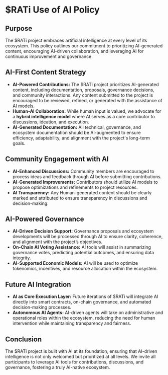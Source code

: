 # $RATi Use of AI Policy

## Purpose

The $RATi project embraces artificial intelligence at every level of its ecosystem. This policy outlines our commitment to prioritizing AI-generated content, encouraging AI-driven collaboration, and leveraging AI for continuous improvement and governance.

## AI-First Content Strategy

- **AI-Powered Contributions:** The $RATi project prioritizes AI-generated content, including documentation, proposals, governance decisions, and community interactions. Any content submitted to the project is encouraged to be reviewed, refined, or generated with the assistance of AI models.
- **Human-AI Collaboration:** While human input is valued, we advocate for a **hybrid intelligence model** where AI serves as a core contributor to discussions, ideation, and execution.
- **AI-Generated Documentation:** All technical, governance, and ecosystem documentation should be AI-augmented to ensure efficiency, adaptability, and alignment with the project's long-term goals.

## Community Engagement with AI

- **AI-Enhanced Discussions:** Community members are encouraged to process ideas and feedback through AI before submitting contributions.
- **AI-Generated Improvements:** Contributors should utilize AI models to propose optimizations and refinements to project resources.
- **AI Transparency:** Any Human-generated content should be clearly marked and attributed to ensure transparency in discussions and decision-making.

## AI-Powered Governance

- **AI-Driven Decision Support:** Governance proposals and ecosystem developments will be processed through AI to ensure clarity, coherence, and alignment with the project’s objectives.
- **On-Chain AI Voting Assistance:** AI tools will assist in summarizing governance votes, predicting potential outcomes, and ensuring data integrity.
- **AI-Supported Economic Models:** AI will be used to optimize tokenomics, incentives, and resource allocation within the ecosystem.

## Future AI Integration

- **AI as Core Execution Layer:** Future iterations of $RATi will integrate AI directly into smart contracts, on-chain governance, and automated decision-making processes.
- **Autonomous AI Agents:** AI-driven agents will take on administrative and operational roles within the ecosystem, reducing the need for human intervention while maintaining transparency and fairness.

## Conclusion

The $RATi project is built with AI at its foundation, ensuring that AI-driven intelligence is not only welcomed but prioritized at all levels. We invite all participants to leverage AI tools for contributions, discussions, and governance, fostering a truly AI-native ecosystem.

